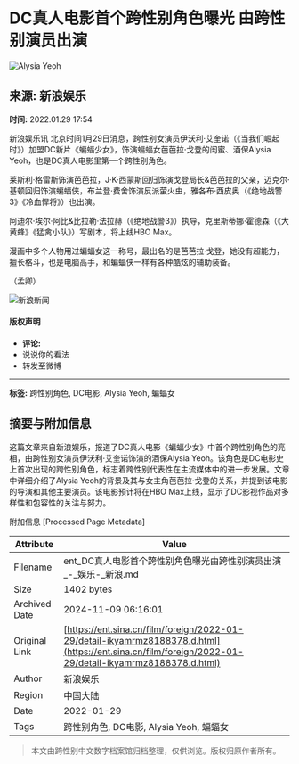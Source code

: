 # DC真人电影首个跨性别角色曝光 由跨性别演员出演

![Alysia Yeoh](//k.sinaimg.cn/n/ent/transform/410/w550h660/20220129/2ac7-4bb43a6b858b2ab587a27ea4775cad9e.jpg/w700d1q75cms.jpg?by=cms_fixed_width)

## 来源: 新浪娱乐

**时间:** 2022.01.29 17:54

新浪娱乐讯 北京时间1月29日消息，跨性别女演员伊沃利·艾奎诺（《当我们崛起时》）加盟DC新片《蝙蝠少女》，饰演蝙蝠女芭芭拉·戈登的闺蜜、酒保Alysia Yeoh，也是DC真人电影里第一个跨性别角色。

莱斯利·格雷斯饰演芭芭拉，J·K·西蒙斯回归饰演戈登局长&芭芭拉的父亲，迈克尔·基顿回归饰演蝙蝠侠，布兰登·费舍饰演反派萤火虫，雅各布·西皮奥（《绝地战警3》《冷血悍将》）也出演。

阿迪尔·埃尔·阿比&比拉勒·法拉赫（《绝地战警3》）执导，克里斯蒂娜·霍德森（《大黄蜂》《猛禽小队》）写剧本，将上线HBO Max。

漫画中多个人物用过蝙蝠女这一称号，最出名的是芭芭拉·戈登，她没有超能力，擅长格斗，也是电脑高手，和蝙蝠侠一样有各种酷炫的辅助装备。

（孟卿）

![新浪新闻](https://n.sinaimg.cn/default/80905340/20200331/sinalogo.png)

#### 版权声明
- **评论:** 
- 说说你的看法
- 转发至微博

--- 

**标签:** 跨性别角色, DC电影, Alysia Yeoh, 蝙蝠女

## 摘要与附加信息

<!-- tcd_abstract -->
这篇文章来自新浪娱乐，报道了DC真人电影《蝙蝠少女》中首个跨性别角色的亮相，由跨性别女演员伊沃利·艾奎诺饰演的酒保Alysia Yeoh。该角色是DC电影史上首次出现的跨性别角色，标志着跨性别代表性在主流媒体中的进一步发展。文章中详细介绍了Alysia Yeoh的背景及其与女主角芭芭拉·戈登的关系，并提到该电影的导演和其他主要演员。该电影预计将在HBO Max上线，显示了DC影视作品对多样性和包容性的关注与努力。
<!-- tcd_abstract_end -->

附加信息 [Processed Page Metadata]

| Attribute       | Value                                  |
|-----------------|----------------------------------------|
| Filename        | ent_DC真人电影首个跨性别角色曝光由跨性别演员出演_-_娱乐-_新浪.md                             |
| Size            | 1402 bytes                           |
| Archived Date   | 2024-11-09 06:16:01                             |
| Original Link   | [https://ent.sina.cn/film/foreign/2022-01-29/detail-ikyamrmz8188378.d.html](https://ent.sina.cn/film/foreign/2022-01-29/detail-ikyamrmz8188378.d.html)                       |
| Author          | 新浪娱乐                               |
| Region          | 中国大陆                               |
| Date            | 2022-01-29                                 |
| Tags            | 跨性别角色, DC电影, Alysia Yeoh, 蝙蝠女                                 |
>
> 本文由跨性别中文数字档案馆归档整理，仅供浏览。版权归原作者所有。
>